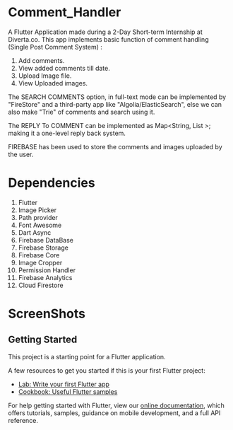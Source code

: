 # Comment_Handler

A Flutter Application made during a 2-Day Short-term Internship at Diverta.co. 
This app implements basic function of comment handling (Single Post Comment System) :
1. Add comments.
2. View added comments till date.
3. Upload Image file.
4. View Uploaded images.

The SEARCH COMMENTS option, in full-text mode can be implemented by "FireStore" and a third-party app like "Algolia/ElasticSearch", else we can also make "Trie" of comments and search using it.

The REPLY To COMMENT can be implemented as Map<String, List<String> >; making it a one-level reply back system.
  
FIREBASE has been used to store the comments and images uploaded by the user.


# Dependencies


1. Flutter
2. Image Picker
3. Path provider
4. Font Awesome
5. Dart Async
6. Firebase DataBase
7. Firebase Storage
8. Firebase Core
9. Image Cropper
10. Permission Handler
11. Firebase Analytics
12. Cloud Firestore


# ScreenShots



## Getting Started

This project is a starting point for a Flutter application.

A few resources to get you started if this is your first Flutter project:

- [Lab: Write your first Flutter app](https://flutter.dev/docs/get-started/codelab)
- [Cookbook: Useful Flutter samples](https://flutter.dev/docs/cookbook)

For help getting started with Flutter, view our
[online documentation](https://flutter.dev/docs), which offers tutorials,
samples, guidance on mobile development, and a full API reference.
